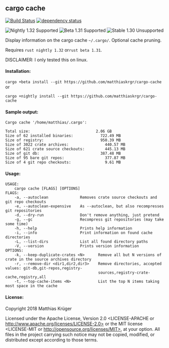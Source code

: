 ## cargo cache

[![Build Status](https://travis-ci.org/matthiaskrgr/cargo-cache.svg?branch=master)](https://travis-ci.org/matthiaskrgr/cargo-cache)
[![dependency status](https://deps.rs/repo/github/matthiaskrgr/cargo-cache/status.svg)](https://deps.rs/repo/github/matthiaskrgr/cargo-cache)

![Nightly 1.32 Supported](https://img.shields.io/badge/nightly%201.32-supported-brightgreen.svg)
![Beta 1.31 Supported](https://img.shields.io/badge/beta%201.31-supported-brightgreen.svg)
![Stable 1.30 Unsupported](https://img.shields.io/badge/stable%201.30-unsupported-red.svg)

Display information on the cargo cache `~/.cargo/`. Optional cache pruning.

Requires ````rust nightly 1.32```` or````rust beta 1.31````.

DISCLAIMER: I only tested this on linux.

#### Installation:
```cargo +beta install --git https://github.com/matthiaskrgr/cargo-cache``` or

```cargo +nightly install --git https://github.com/matthiaskrgr/cargo-cache```


#### Sample output:
````
Cargo cache '/home/matthias/.cargo':

Total size:                             2.06 GB
Size of 62 installed binaries:            722.49 MB
Size of registry:                         950.39 MB
Size of 3022 crate archives:                440.57 MB
Size of 621 crate source checkouts:         445.13 MB
Size of git db:                           387.48 MB
Size of 95 bare git repos:                  377.87 MB
Size of 4 git repo checkouts:               9.61 MB
````

#### Usage:
````
USAGE:
    cargo cache [FLAGS] [OPTIONS]
FLAGS:
    -a, --autoclean              Removes crate source checkouts and git repo checkouts
    -e, --autoclean-expensive    As --autoclean, but also recompresses git repositories
    -d, --dry-run                Don't remove anything, just pretend
    -g, --gc                     Recompress git repositories (may take some time)
    -h, --help                   Prints help information
    -i, --info                   Print information on found cache directories
    -L, --list-dirs              List all found directory paths
    -V, --version                Prints version information
OPTIONS:
    -k, --keep-duplicate-crates <N>      Remove all but N versions of crate in the source archives directory
    -r, --remove-dir <dir1,dir2,dir3>    Remove directories, accepted values: git-db,git-repos,registry-
                                         sources,registry-crate-cache,registry,all
    -t, --top-cache-items <N>            List the top N items taking most space in the cache
````

#### License:

Copyright 2018 Matthias Krüger

Licensed under the Apache License, Version 2.0 <LICENSE-APACHE or
http://www.apache.org/licenses/LICENSE-2.0> or the MIT license
<LICENSE-MIT or http://opensource.org/licenses/MIT>, at your
option. All files in the project carrying such notice may not be
copied, modified, or distributed except according to those terms.
